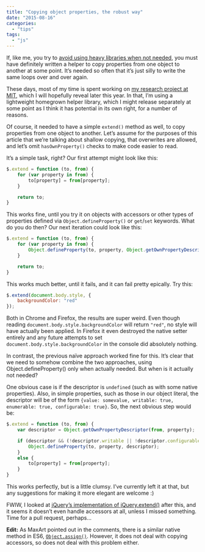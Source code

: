 ```yaml
---
title: "Copying object properties, the robust way"
date: "2015-08-16"
categories:
  - "tips"
tags:
  - "js"
---
```


If, like me, you try to [avoid using heavy libraries when not needed](http://lea.verou.me/2015/04/jquery-considered-harmful/), you must have definitely written a helper to copy properties from one object to another at some point. It’s needed so often that it’s just silly to write the same loops over and over again.

These days, most of my time is spent working on [my research project at MIT](http://lea.verou.me/2014/02/im-going-to-mit/), which I will hopefully reveal later this year. In that, I’m using a lightweight homegrown helper library, which I might release separately at some point as I think it has potential in its own right, for a number of reasons.

Of course, it needed to have a simple `extend()` method as well, to copy properties from one object to another. Let’s assume for the purposes of this article that we’re talking about shallow copying, that overwrites are allowed, and let’s omit `hasOwnProperty()` checks to make code easier to read.

It’s a simple task, right? Our first attempt might look like this:

```javascript
$.extend = function (to, from) {
	for (var property in from) {
		to[property] = from[property];
	}

	return to;
}
```

This works fine, until you try it on objects with accessors or other types of properties defined via `Object.defineProperty()` or `get`/`set` keywords. What do you do then? Our next iteration could look like this:

```javascript
$.extend = function (to, from) {
	for (var property in from) {
		Object.defineProperty(to, property, Object.getOwnPropertyDescriptor(from, property));
	}

	return to;
}
```

This works much better, until it fails, and it can fail pretty epically. Try this:

```javascript
$.extend(document.body.style, {
	backgroundColor: "red"
});
```

Both in Chrome and Firefox, the results are super weird. Even though reading `document.body.style.backgroundColor` will return `"red"`, no style will have actually been applied. In Firefox it even destroyed the native setter entirely and any future attempts to set `document.body.style.backgroundColor` in the console did absolutely nothing.

In contrast, the previous naïve approach worked fine for this. It’s clear that we need to somehow combine the two approaches, using Object.defineProperty() only when actually needed. But when is it actually not needed?

One obvious case is if the descriptor is `undefined` (such as with some native properties). Also, in simple properties, such as those in our object literal, the descriptor will be of the form `{value: somevalue, writable: true, enumerable: true, configurable: true}`. So, the next obvious step would be:

```javascript
$.extend = function (to, from) {
	var descriptor = Object.getOwnPropertyDescriptor(from, property);

	if (descriptor && (!descriptor.writable || !descriptor.configurable || !descriptor.enumerable || descriptor.get || descriptor.set)) {
		Object.defineProperty(to, property, descriptor);
	}
	else {
		to[property] = from[property];
	}
}
```

This works perfectly, but is a little clumsy. I’ve currently left it at that, but any suggestions for making it more elegant are welcome :)

FWIW, I looked at [jQuery’s implementation of jQuery.extend()](http://james.padolsey.com/jquery/#v=git&fn=jQuery.extend) after this, and it seems it doesn’t even handle accessors at all, unless I missed something. Time for a pull request, perhaps…

**Edit:** As MaxArt pointed out in the comments, there is a similar native method in ES6, [`Object.assign()`](https://developer.mozilla.org/en/docs/Web/JavaScript/Reference/Global_Objects/Object/assign). However, it does not deal with copying accessors, so does not deal with this problem either.
